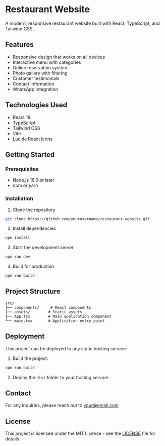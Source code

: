# Restaurant Website

A modern, responsive restaurant website built with React, TypeScript, and Tailwind CSS.

## Features

- Responsive design that works on all devices
- Interactive menu with categories
- Online reservation system
- Photo gallery with filtering
- Customer testimonials
- Contact information
- WhatsApp integration

## Technologies Used

- React 18
- TypeScript
- Tailwind CSS
- Vite
- Lucide React Icons

## Getting Started

### Prerequisites

- Node.js 16.0 or later
- npm or yarn

### Installation

1. Clone the repository
```bash
git clone https://github.com/yourusername/restaurant-website.git
```

2. Install dependencies
```bash
npm install
```

3. Start the development server
```bash
npm run dev
```

4. Build for production
```bash
npm run build
```

## Project Structure

```
src/
├── components/     # React components
├── assets/        # Static assets
├── App.tsx        # Main application component
└── main.tsx       # Application entry point
```

## Deployment

This project can be deployed to any static hosting service:

1. Build the project:
```bash
npm run build
```

2. Deploy the `dist` folder to your hosting service

## Contact

For any inquiries, please reach out to [your@email.com](mailto:your@email.com)

## License

This project is licensed under the MIT License - see the [LICENSE](LICENSE) file for details